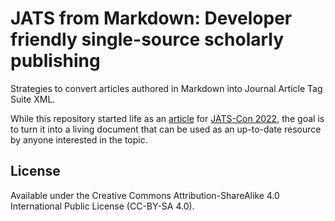 JATS from Markdown: Developer friendly single-source scholarly publishing
==========================================================================

Strategies to convert articles authored in Markdown into Journal
Article Tag Suite XML.

While this repository started life as an [article][] for [JATS-Con
2022][], the goal is to turn it into a living document that can be
used as an up-to-date resource by anyone interested in the topic.

[article]: https://www.ncbi.nlm.nih.gov/books/NBK579698/
[JATS-Con 2022]: https://jats.nlm.nih.gov/jats-con/


License
-------

Available under the Creative Commons Attribution-ShareAlike 4.0
International Public License (CC-BY-SA 4.0).
